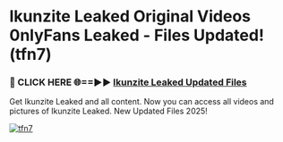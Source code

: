 # Ikunzite Leaked Original Videos 0nlyFans Leaked - Files Updated! (tfn7)

<h3>🔴 CLICK HERE 🌐==►► <a href="https://tinyurl.com/ehrbuxhb" rel="nofollow">Ikunzite Leaked Updated Files</a></h3>

Get Ikunzite Leaked and all content. Now you can access all videos and pictures of Ikunzite Leaked. New Updated Files 2025!

[![tfn7](https://i.imgur.com/lVYEuWS.gif)](https://tinyurl.com/ehrbuxhb)
